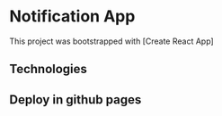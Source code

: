 # Notification App

This project was bootstrapped with [Create React App]

## Technologies


## Deploy in github pages

